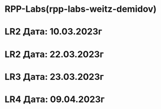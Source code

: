 # RPP-Labs(rpp-labs-weitz-demidov)

# LR2 Дата: 10.03.2023г

# LR2 Дата: 22.03.2023г

# LR3 Дата: 23.03.2023г

# LR4 Дата: 09.04.2023г
